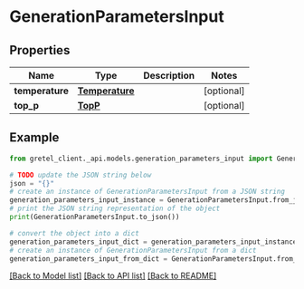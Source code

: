 # GenerationParametersInput


## Properties

Name | Type | Description | Notes
------------ | ------------- | ------------- | -------------
**temperature** | [**Temperature**](Temperature.md) |  | [optional] 
**top_p** | [**TopP**](TopP.md) |  | [optional] 

## Example

```python
from gretel_client._api.models.generation_parameters_input import GenerationParametersInput

# TODO update the JSON string below
json = "{}"
# create an instance of GenerationParametersInput from a JSON string
generation_parameters_input_instance = GenerationParametersInput.from_json(json)
# print the JSON string representation of the object
print(GenerationParametersInput.to_json())

# convert the object into a dict
generation_parameters_input_dict = generation_parameters_input_instance.to_dict()
# create an instance of GenerationParametersInput from a dict
generation_parameters_input_from_dict = GenerationParametersInput.from_dict(generation_parameters_input_dict)
```
[[Back to Model list]](../README.md#documentation-for-models) [[Back to API list]](../README.md#documentation-for-api-endpoints) [[Back to README]](../README.md)


